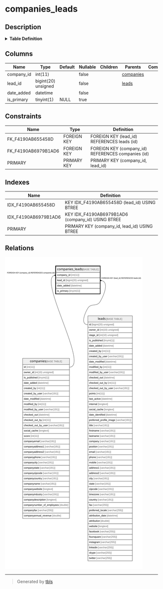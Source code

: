 # companies_leads

## Description

<details>
<summary><strong>Table Definition</strong></summary>

```sql
CREATE TABLE `companies_leads` (
  `company_id` int(11) NOT NULL,
  `lead_id` bigint(20) unsigned NOT NULL,
  `date_added` datetime NOT NULL,
  `is_primary` tinyint(1) DEFAULT NULL,
  PRIMARY KEY (`company_id`,`lead_id`),
  KEY `IDX_F4190AB6979B1AD6` (`company_id`),
  KEY `IDX_F4190AB655458D` (`lead_id`),
  CONSTRAINT `FK_F4190AB655458D` FOREIGN KEY (`lead_id`) REFERENCES `leads` (`id`) ON DELETE CASCADE,
  CONSTRAINT `FK_F4190AB6979B1AD6` FOREIGN KEY (`company_id`) REFERENCES `companies` (`id`) ON DELETE CASCADE
) ENGINE=InnoDB DEFAULT CHARSET=utf8mb4 COLLATE=utf8mb4_unicode_ci ROW_FORMAT=DYNAMIC
```

</details>

## Columns

| Name | Type | Default | Nullable | Children | Parents | Comment |
| ---- | ---- | ------- | -------- | -------- | ------- | ------- |
| company_id | int(11) |  | false |  | [companies](companies.md) |  |
| lead_id | bigint(20) unsigned |  | false |  | [leads](leads.md) |  |
| date_added | datetime |  | false |  |  |  |
| is_primary | tinyint(1) | NULL | true |  |  |  |

## Constraints

| Name | Type | Definition |
| ---- | ---- | ---------- |
| FK_F4190AB655458D | FOREIGN KEY | FOREIGN KEY (lead_id) REFERENCES leads (id) |
| FK_F4190AB6979B1AD6 | FOREIGN KEY | FOREIGN KEY (company_id) REFERENCES companies (id) |
| PRIMARY | PRIMARY KEY | PRIMARY KEY (company_id, lead_id) |

## Indexes

| Name | Definition |
| ---- | ---------- |
| IDX_F4190AB655458D | KEY IDX_F4190AB655458D (lead_id) USING BTREE |
| IDX_F4190AB6979B1AD6 | KEY IDX_F4190AB6979B1AD6 (company_id) USING BTREE |
| PRIMARY | PRIMARY KEY (company_id, lead_id) USING BTREE |

## Relations

![er](companies_leads.svg)

---

> Generated by [tbls](https://github.com/k1LoW/tbls)
